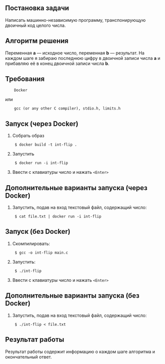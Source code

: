 ## Постановка задачи

Написать машинно-независимую программу, транспонирующую двоичный код целого
числа.

## Алгоритм решения

Переменная **a** — исходное число, переменная **b** — результат.
На каждом шаге я забираю последнюю цифру в двоичной записи числа **a** и
прибавляю её в конец двоичной записи числа **b**.

## Требования

        Docker

или

        gcc (or any other C compiler), stdio.h, limits.h

## Запуск (через Docker)

1. Собрать образ

        $ docker build -t int-flip .

2. Запустить

        $ docker run -i int-flip

3. Ввести с клавиатуры число и нажать `<Enter>`

## Дополнительные варианты запуска (через Docker)

1. Запустить, подав на вход текстовый файл, содержащий число:

        $ cat file.txt | docker run -i int-flip

## Запуск (без Docker)

1. Скомпилировать:

        $ gcc -o int-flip main.c

2. Запустить:

        $ ./int-flip

3. Ввести с клавиатуры число и нажать `<Enter>`

## Дополнительные варианты запуска (без Docker)

1. Запустить, подав на вход текстовый файл, содержащий число:

        $ ./int-flip < file.txt

## Результат работы

Результат работы содержит информацию о каждом шаге алгоритма и окончательный
ответ.
